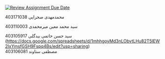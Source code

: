 [![Review Assignment Due Date](https://classroom.github.com/assets/deadline-readme-button-22041afd0340ce965d47ae6ef1cefeee28c7c493a6346c4f15d667ab976d596c.svg)](https://classroom.github.com/a/iDQJgb-p)

محمدمهدی صحرایی       403171038

سید محمد معین میرمحمدی   403110003

سید حسن خاتمی بیدگلی    403105917
(https://docs.google.com/spreadsheets/d/1mhhgoyMd3nLObvtLHu82T5lEW2IxYmsfGSH9Fspq4Bs/edit?usp=sharing)                                                                                                                 
             مصطفی  ستاوند 403106081
